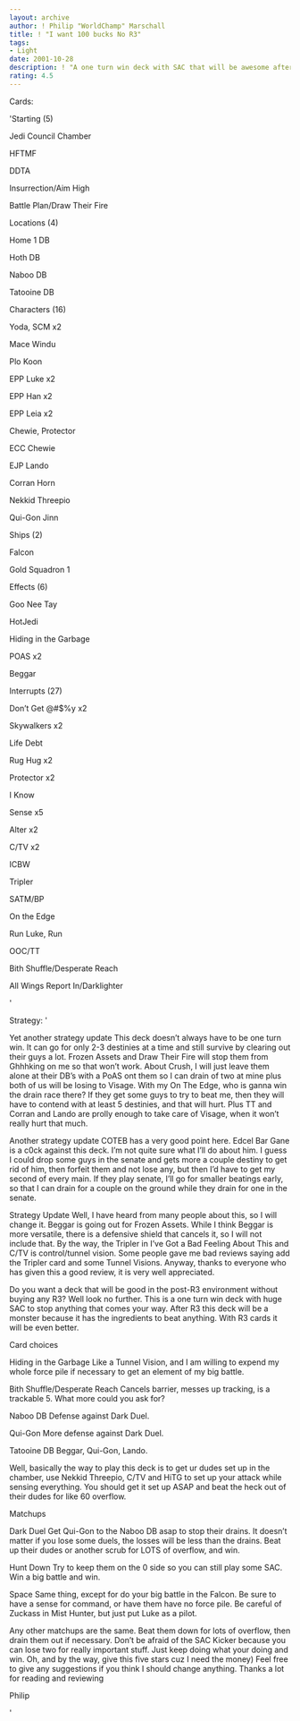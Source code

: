 ```yaml
---
layout: archive
author: ! Philip "WorldChamp" Marschall
title: ! "I want 100 bucks No R3"
tags:
- Light
date: 2001-10-28
description: ! "A one turn win deck with SAC that will be awesome after R3."
rating: 4.5
---
```

Cards: 

'Starting (5)

Jedi Council Chamber

HFTMF

DDTA

Insurrection/Aim High

Battle Plan/Draw Their Fire


Locations (4)

Home 1 DB

Hoth DB

Naboo DB

Tatooine DB


Characters (16)

Yoda, SCM x2

Mace Windu

Plo Koon

EPP Luke x2

EPP Han x2

EPP Leia x2

Chewie, Protector

ECC Chewie

EJP Lando

Corran Horn

Nekkid Threepio

Qui-Gon Jinn


Ships (2)

Falcon

Gold Squadron 1


Effects (6)

Goo Nee Tay

HotJedi

Hiding in the Garbage

POAS x2

Beggar


Interrupts (27)

Don’t Get @#$%y x2

Skywalkers x2

Life Debt 

Rug Hug x2

Protector x2

I Know 

Sense x5

Alter x2

C/TV x2

ICBW

Tripler 

SATM/BP

On the Edge

Run Luke, Run

OOC/TT

Bith Shuffle/Desperate Reach

All Wings Report In/Darklighter

'

Strategy: '

Yet another strategy update This deck doesn’t always have to be one turn win. It can go for only 2-3 destinies at a time and still survive by clearing out their guys a lot. Frozen Assets and Draw Their Fire will stop them from Ghhhking on me so that won’t work. About Crush, I will just leave them alone at their DB’s with a PoAS ont them so I can drain of two at mine plus both of us will be losing to Visage. With my On The Edge, who is ganna win the drain race there? If they get some guys to try to beat me, then they will have to contend with at least 5 destinies, and that will hurt. Plus TT and Corran and Lando are prolly enough to take care of Visage, when it won’t really hurt that much.


Another strategy update COTEB has a very good point here. Edcel Bar Gane is a c0ck against this deck. I’m not quite sure what I’ll do about him. I guess I could drop some guys in the senate and gets more a couple destiny to get rid of him, then forfeit them and not lose any, but then I’d have to get my second of every main. If they play senate, I’ll go for smaller beatings early, so that I can drain for a couple on the ground while they drain for one in the senate.  


Strategy Update Well, I have heard from many people about this, so I will change it. Beggar is going out for Frozen Assets. While I think Beggar is more versatile, there is a defensive shield that cancels it, so I will not include that. By the way, the Tripler in I’ve Got a Bad Feeling About This and C/TV is control/tunnel vision. Some people gave me bad reviews saying add the Tripler card and some Tunnel Visions. Anyway, thanks to everyone who has given this a good review, it is very well appreciated.


Do you want a deck that will be good in the post-R3 environment without buying any R3? Well look no further. This is a one turn win deck with huge SAC to stop anything that comes your way. After R3 this deck will be a monster because it has the ingredients to beat anything. With R3 cards it will be even better. 

Card choices 

Hiding in the Garbage Like a Tunnel Vision, and I am willing to expend my whole force pile if necessary to get an element of my big battle. 

Bith Shuffle/Desperate Reach Cancels barrier, messes up tracking, is a trackable 5. What more could you ask for?

Naboo DB Defense against Dark Duel.

Qui-Gon More defense against Dark Duel. 

Tatooine DB Beggar, Qui-Gon, Lando.


Well, basically the way to play this deck is to get ur dudes set up in the chamber, use Nekkid Threepio, C/TV and HiTG to set up your attack while sensing everything. You should get it set up ASAP and beat the heck out of their dudes for like 60 overflow.

Matchups 

Dark Duel Get Qui-Gon to the Naboo DB asap to stop their drains. It doesn’t matter if you lose some duels, the losses will be less than the drains. Beat up their dudes or another scrub for LOTS of overflow, and win.

Hunt Down Try to keep them on the 0 side so you can still play some SAC. Win a big battle and win.

Space Same thing, except for do your big battle in the Falcon. Be sure to have a sense for command, or have them have no force pile. Be careful of Zuckass in Mist Hunter, but just put Luke as a pilot.


Any other matchups are the same. Beat them down for lots of overflow, then drain them out if necessary. Don’t be afraid of the SAC Kicker because you can lose two for really important stuff. Just keep doing what your doing and win. Oh, and by the way, give this five stars cuz I need the money) Feel free to give any suggestions if you think I should change anything. Thanks a lot for reading and reviewing 

Philip  


'